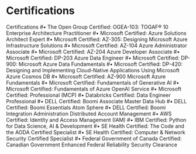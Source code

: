 # Certifications
Certifications
   #• The Open Group Certified: OGEA-103: TOGAF® 10 Enterprise Architecture Practitioner
   #• Microsoft Certified: Azure Solutions Architect Expert
   #• Microsoft Certified: AZ-305: Designing Microsoft Azure Infrastructure Solutions
   #• Microsoft Certified: AZ-104 Azure Administrator Associate
   #• Microsoft Certified: AZ-204 Azure Developer Associate
   #• Microsoft Certified: DP-203 Azure Data Engineer
   #• Microsoft Certified: DP-900: Microsoft Azure Data Fundamentals
   #• Microsoft Certified: DP-420: Designing and Implementing Cloud-Native Applications Using Microsoft Azure Cosmos DB
   #• Microsoft Certified: AZ-900 Microsoft Azure Fundamentals
   #• Microsoft Certified: Fundamentals of Generative AI
   #• Microsoft Certified: Fundamentals of Azure OpenAI Service
   #• Microsoft Certified: Professional (MCP)
   #• Databricks Certified: Data Engineer Professional
   #• DELL Certified: Boomi Associate Master Data Hub
   #• DELL Certified: Boomi Essentials Atom Sphere
   #• DELL Certified:  Boomi Integration Administration Distributed Account Management
   #• AWS Certified: Identity and Access Management (IAM)
   #• IBM Certified: Python for Data Science, AI & Development
   #• SE Health Certified: The Code and the AODA Certified Specialist 
   #• SE Health Certified: Computer & Network Security Certified Specialist 
   #• Federal Government of Canada Certified: Canadian Government Enhanced Federal Reliability Security Clearance
